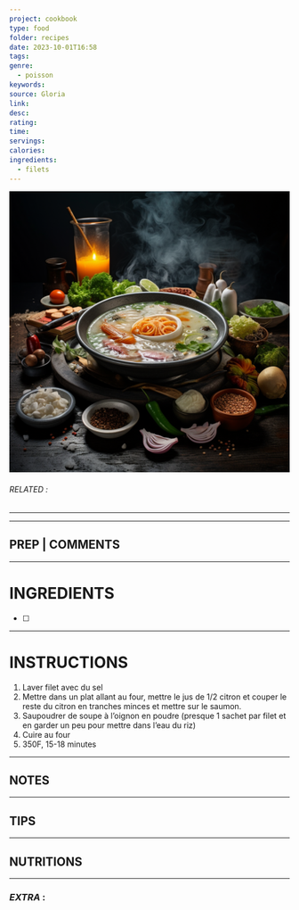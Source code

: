 ```yaml
---
project: cookbook
type: food
folder: recipes
date: 2023-10-01T16:58
tags: 
genre:
  - poisson
keywords: 
source: Gloria
link: 
desc: 
rating: 
time: 
servings: 
calories: 
ingredients:
  - filets
---
```


![IMAGE](_default.png)

###### *RELATED* : 
---


---
## PREP | COMMENTS



---
# INGREDIENTS

- [ ] 

---
# INSTRUCTIONS

1. Laver filet avec du sel
2. Mettre dans un plat allant au four, mettre le jus de 1/2 citron et couper le reste du citron en tranches minces et mettre sur le saumon. 
3. Saupoudrer de soupe à l’oignon en poudre (presque 1 sachet par filet et en garder un peu pour mettre dans l’eau du riz)
4. Cuire au four
5. 350F, 15-18 minutes

---
## NOTES



---
## TIPS



---
## NUTRITIONS



---
### *EXTRA* :



